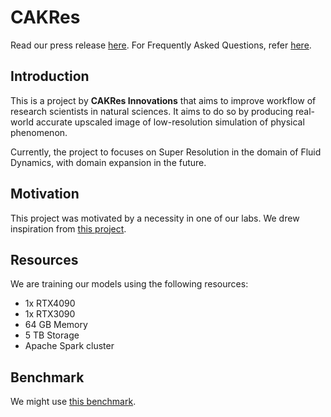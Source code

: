 # CAKRes

Read our press release [here](https://github.com/cpraskoti/CAKRes/blob/main/prfaq/Press_Release.pdf). For Frequently Asked Questions, refer [here](https://github.com/cpraskoti/CAKRes/blob/main/prfaq/FAQ.pdf).

## Introduction
This is a project by **CAKRes Innovations** that aims to improve workflow of research scientists in natural sciences. 
It aims to do so by producing real-world accurate upscaled image of low-resolution simulation of physical phenomenon.

Currently, the project to focuses on Super Resolution in the domain of Fluid Dynamics, with domain expansion in the future.

## Motivation
This project was motivated by a necessity in one of our labs. We drew inspiration from [this project](https://github.com/erichson/SuperBench).

## Resources
We are training our models using the following resources:

- 1x RTX4090
- 1x RTX3090
- 64 GB Memory
- 5 TB Storage
- Apache Spark cluster

## Benchmark
We might use [this benchmark](https://arxiv.org/abs/2306.14070).

